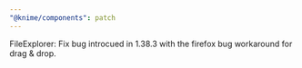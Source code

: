 ```yaml
---
"@knime/components": patch
---
```


FileExplorer: Fix bug introcued in 1.38.3 with the firefox bug workaround for drag & drop.
